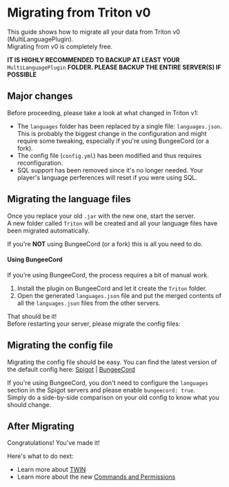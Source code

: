 # Migrating from Triton v0

This guide shows how to migrate all your data from Triton v0 (MultiLanguagePlugin).  
Migrating from v0 is completely free.

**IT IS HIGHLY RECOMMENDED TO BACKUP AT LEAST YOUR** `MultiLanguagePlugin` **FOLDER. PLEASE BACKUP THE ENTIRE SERVER(S) IF POSSIBLE**

## Major changes

Before proceeding, please take a look at what changed in Triton v1:

- The `languages` folder has been replaced by a single file: `languages.json`. This is probably the biggest change in the configuration and might require some tweaking, especially if you're using BungeeCord (or a fork).
- The config file (`config.yml`) has been modified and thus requires reconfiguration.
- SQL support has been removed since it's no longer needed. Your player's language perferences will reset if you were using SQL.

## Migrating the language files

Once you replace your old `.jar` with the new one, start the server.  
A new folder called `Triton` will be created and all your language files have been migrated automatically.

If you're **NOT** using BungeeCord (or a fork) this is all you need to do.

#### Using BungeeCord

If you're using BungeeCord, the process requires a bit of manual work.

1. Install the plugin on BungeeCord and let it create the `Triton` folder.
2. Open the generated `languages.json` file and put the merged contents of all the `languages.json` files from the other servers.

That should be it!  
Before restarting your server, please migrate the config files:

## Migrating the config file

Migrating the config file should be easy. You can find the latest version of the default config here: [Spigot](https://github.com/Rexcantor/MultiLanguagePlugin/blob/master/config.yml) | [BungeeCord](https://github.com/Rexcantor/MultiLanguagePlugin/blob/master/bungee_config.yml)

If you're using BungeeCord, you don't need to configure the `languages` section in the Spigot servers and please enable `bungeecord: true`.  
Simply do a side-by-side comparison on your old config to know what you should change.

## After Migrating

Congratulations! You've made it!

Here's what to do next:

- Learn more about [TWIN](/docs/twin)
- Learn more about the new [Commands and Permissions](/docs/commands)
